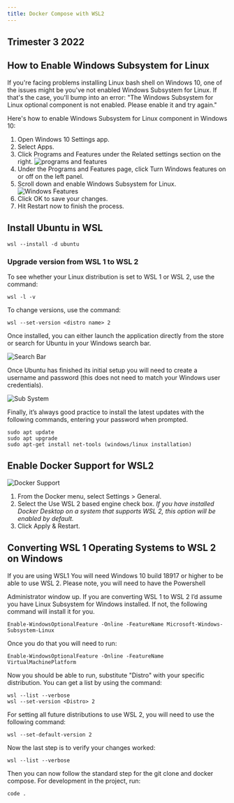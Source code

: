 ```yaml
---
title: Docker Compose with WSL2
---
```


## Trimester 3 2022

## How to Enable Windows Subsystem for Linux

If you're facing problems installing Linux bash shell on Windows 10, one of the issues might be
you've not enabled Windows Subsystem for Linux. If that's the case, you'll bump into an error: "The
Windows Subsystem for Linux optional component is not enabled. Please enable it and try again."

Here's how to enable Windows Subsystem for Linux component in Windows 10:

1. Open Windows 10 Settings app.
2. Select Apps.
3. Click Programs and Features under the Related settings section on the right.
   <!-- ![programs and Features](imgs/programs_and_features.png) -->
   ![programs and features](/programs_and_features.png)
4. Under the Programs and Features page, click Turn Windows features on or off on the left panel.
5. Scroll down and enable Windows Subsystem for Linux. ![Windows Features](/windows_features.png)
6. Click OK to save your changes.
7. Hit Restart now to finish the process.

## Install Ubuntu in WSL

```console
wsl --install -d ubuntu
```

### **Upgrade version from WSL 1 to WSL 2**

To see whether your Linux distribution is set to WSL 1 or WSL 2, use the command:

```console
wsl -l -v
```

To change versions, use the command:

```console
wsl --set-version <distro name> 2
```

Once installed, you can either launch the application directly from the store or search for Ubuntu
in your Windows search bar.

![Search Bar](/search_bar.png)

Once Ubuntu has finished its initial setup you will need to create a username and password (this
does not need to match your Windows user credentials).

![Sub System](/ubuntu_sub_system.png)

Finally, it’s always good practice to install the latest updates with the following commands,
entering your password when prompted.

```console
sudo apt update
sudo apt upgrade
sudo apt-get install net-tools (windows/linux installation)
```

## Enable Docker Support for WSL2

![Docker Support](/dockersupport.png)

1. From the Docker menu, select Settings > General.
2. Select the Use WSL 2 based engine check box. _If you have installed Docker Desktop on a system
   that supports WSL 2, this option will be enabled by default._
3. Click Apply & Restart.

## Converting WSL 1 Operating Systems to WSL 2 on Windows

If you are using WSL1 You will need Windows 10 build 18917 or higher to be able to use WSL 2. Please
note, you will need to have the Powershell

Administrator window up. If you are converting WSL 1 to WSL 2 I’d assume you have Linux Subsystem
for Windows installed. If not, the following command will install it for you.

```console
Enable-WindowsOptionalFeature -Online -FeatureName Microsoft-Windows-Subsystem-Linux
```

Once you do that you will need to run:

```console
Enable-WindowsOptionalFeature -Online -FeatureName VirtualMachinePlatform
```

Now you should be able to run, substitute "Distro" with your specific distribution. You can get a
list by using the command:

```console
wsl --list --verbose
wsl --set-version <Distro> 2
```

For setting all future distributions to use WSL 2, you will need to use the following command:

```console
wsl --set-default-version 2
```

Now the last step is to verify your changes worked:

```console
wsl --list --verbose
```

Then you can now follow the standard step for the git clone and docker compose. For development in
the project, run:

```console
code .
```
